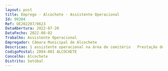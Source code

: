 ```yaml
--- 
layout: post
title: Emprego - Alcochete - Assistente Operacional
Id: 99384
Ref: OE202207/0623
DataAbertura: 2022-07-20
DataFecho: 2022-08-02
Trabalho: Assistente Operacional
Empregador: Câmara Municipal de Alcochete
Descricao: 1 assistente operacional na área de cemitério   Prestação de trabalhos inerentes às operações de inumação exumação de cadáveres, bem como relacionados com a manutenção do Cemitério Municipal, zelando pela sua limpeza e conservação.
CodigoPostal: 2894-001 ALCOCHETE
Concelho: Alcochete
Distrito: Setúbal
--- 
```

